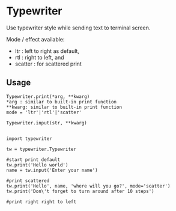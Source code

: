 # Typewriter

Use typewriter style while sending text to terminal screen.

Mode / effect available:
* ltr : left to right as default, 
* rtl : right to left, and 
* scatter : for scattered print

## Usage

    Typewriter.print(*arg, **kwarg)
    *arg : similar to built-in print function 
    **kwarg: similar to built-in print function 
    mode = 'ltr'|'rtl'|'scatter'
    
    Typewriter.input(str, **kwarg)
    

    import typewriter
    
    tw = typewriter.Typewriter
    
    #start print default
    tw.print('Hello world')
    name = tw.input('Enter your name')
    
    #print scattered
    tw.print('Hello', name, 'where will you go?', mode='scatter')
    tw.print('Don\'t forget to turn around after 10 steps')
    
    #print right right to left
    
    
